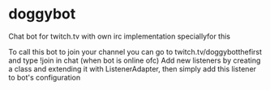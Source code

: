 # doggybot
Chat bot for twitch.tv with own irc implementation speciallyfor this


To call this bot to join your channel you can go to twitch.tv/doggybotthefirst and type !join in chat (when bot is online ofc)
Add new listeners by creating a class and extending it with ListenerAdapter, then simply add this listener to bot's configuration
